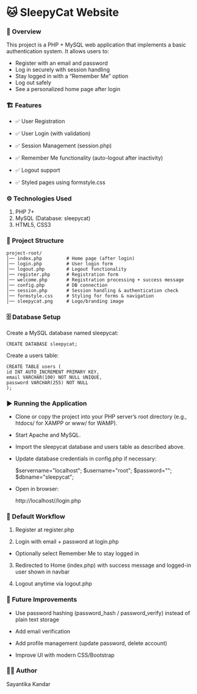 # 🐱 SleepyCat Website

### 📌 Overview

This project is a PHP + MySQL web application that implements a basic authentication system. It allows users to:

* Register with an email and password
* Log in securely with session handling
* Stay logged in with a “Remember Me” option
* Log out safely
* See a personalized home page after login

### 🏗️ Features

* ✅ User Registration

* ✅ User Login (with validation)

* ✅ Session Management (session.php)

* ✅ Remember Me functionality (auto-logout after inactivity)

* ✅ Logout support

* ✅ Styled pages using formstyle.css

### ⚙️ Technologies Used

1. PHP 7+
2. MySQL (Database: sleepycat)
3. HTML5, CSS3

### 📂 Project Structure

    project-root/
    │── index.php         # Home page (after login)
    │── login.php         # User login form
    │── logout.php        # Logout functionality
    │── register.php      # Registration form
    │── welcome.php       # Registration processing + success message
    │── config.php        # DB connection
    │── session.php       # Session handling & authentication check
    │── formstyle.css     # Styling for forms & navigation
    │── sleepycat.png     # Logo/branding image

### 🗄️ Database Setup

Create a MySQL database named sleepycat:


    CREATE DATABASE sleepycat;


Create a users table:


    CREATE TABLE users (
    id INT AUTO_INCREMENT PRIMARY KEY,
    email VARCHAR(100) NOT NULL UNIQUE,
    password VARCHAR(255) NOT NULL
    );

### ▶️ Running the Application

* Clone or copy the project into your PHP server’s root directory (e.g., htdocs/ for XAMPP or www/ for WAMP).
* Start Apache and MySQL.
* Import the sleepycat database and users table as described above.
* Update database credentials in config.php if necessary:


    $servername="localhost";
    $username="root";
    $password="";
    $dbname="sleepycat";


* Open in browser:


    http://localhost/<project-folder>/login.php

### 🔐 Default Workflow

1. Register at register.php


2. Login with email + password at login.php

* Optionally select Remember Me to stay logged in

3. Redirected to Home (index.php) with success message and logged-in user shown in navbar


4. Logout anytime via logout.php

### 🚀 Future Improvements

* Use password hashing (password_hash / password_verify) instead of plain text storage

* Add email verification

* Add profile management (update password, delete account)

* Improve UI with modern CSS/Bootstrap

### 👩‍💻 Author

Sayantika Kandar